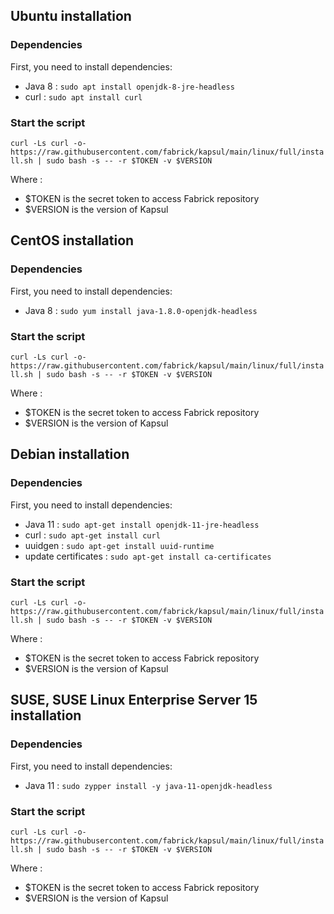 ## Ubuntu installation
### Dependencies
First, you need to install dependencies:
* Java 8 : ``sudo apt install openjdk-8-jre-headless``
* curl : ``sudo apt install curl``

### Start the script
`` curl -Ls curl -o- https://raw.githubusercontent.com/fabrick/kapsul/main/linux/full/install.sh | sudo bash -s -- -r $TOKEN -v $VERSION ``

Where :
* $TOKEN is the secret token to access Fabrick repository
* $VERSION is the version of Kapsul


## CentOS installation
### Dependencies
First, you need to install dependencies:
* Java 8 : ``sudo yum install java-1.8.0-openjdk-headless``

### Start the script
`` curl -Ls curl -o- https://raw.githubusercontent.com/fabrick/kapsul/main/linux/full/install.sh | sudo bash -s -- -r $TOKEN -v $VERSION ``

Where :
* $TOKEN is the secret token to access Fabrick repository
* $VERSION is the version of Kapsul

## Debian installation
### Dependencies

First, you need to install dependencies:
* Java 11 : ``sudo apt-get install openjdk-11-jre-headless``
* curl : ``sudo apt-get install curl``
* uuidgen : ``sudo apt-get install uuid-runtime``
* update certificates : ``sudo apt-get install ca-certificates``

### Start the script
`` curl -Ls curl -o- https://raw.githubusercontent.com/fabrick/kapsul/main/linux/full/install.sh | sudo bash -s -- -r $TOKEN -v $VERSION ``

Where :
* $TOKEN is the secret token to access Fabrick repository
* $VERSION is the version of Kapsul

## SUSE, SUSE Linux Enterprise Server 15 installation
### Dependencies

First, you need to install dependencies:
* Java 11 : ``sudo zypper install -y java-11-openjdk-headless``

### Start the script
`` curl -Ls curl -o- https://raw.githubusercontent.com/fabrick/kapsul/main/linux/full/install.sh | sudo bash -s -- -r $TOKEN -v $VERSION ``

Where :
* $TOKEN is the secret token to access Fabrick repository
* $VERSION is the version of Kapsul
